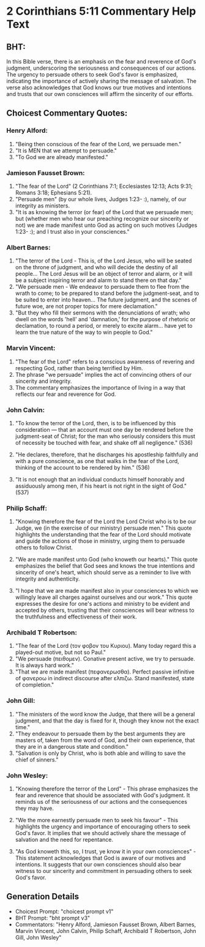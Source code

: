 # 2 Corinthians 5:11 Commentary Help Text

## BHT:
In this Bible verse, there is an emphasis on the fear and reverence of God's judgment, underscoring the seriousness and consequences of our actions. The urgency to persuade others to seek God's favor is emphasized, indicating the importance of actively sharing the message of salvation. The verse also acknowledges that God knows our true motives and intentions and trusts that our own consciences will affirm the sincerity of our efforts.

## Choicest Commentary Quotes:
### Henry Alford:
1. "Being then conscious of the fear of the Lord, we persuade men." 
2. "It is MEN that we attempt to persuade." 
3. "To God we are already manifested."

### Jamieson Fausset Brown:
1. "The fear of the Lord" (2 Corinthians 7:1; Ecclesiastes 12:13; Acts 9:31; Romans 3:18; Ephesians 5:21).
2. "Persuade men" (by our whole lives, Judges 1:23- :), namely, of our integrity as ministers.
3. "It is as knowing the terror (or fear) of the Lord that we persuade men; but (whether men who hear our preaching recognize our sincerity or not) we are made manifest unto God as acting on such motives (Judges 1:23- :); and I trust also in your consciences."

### Albert Barnes:
1. "The terror of the Lord - This is, of the Lord Jesus, who will be seated on the throne of judgment, and who will decide the destiny of all people... The Lord Jesus will be an object of terror and alarm, or it will be a subject inspiring terror and alarm to stand there on that day."
2. "We persuade men - We endeavor to persuade them to flee from the wrath to come; to be prepared to stand before the judgment-seat, and to be suited to enter into heaven... The future judgment, and the scenes of future woe, are not proper topics for mere declamation."
3. "But they who fill their sermons with the denunciations of wrath; who dwell on the words 'hell' and 'damnation,' for the purpose of rhetoric or declamation, to round a period, or merely to excite alarm... have yet to learn the true nature of the way to win people to God."

### Marvin Vincent:
1. "The fear of the Lord" refers to a conscious awareness of revering and respecting God, rather than being terrified by Him.
2. The phrase "we persuade" implies the act of convincing others of our sincerity and integrity.
3. The commentary emphasizes the importance of living in a way that reflects our fear and reverence for God.

### John Calvin:
1. "To know the terror of the Lord, then, is to be influenced by this consideration — that an account must one day be rendered before the judgment-seat of Christ; for the man who seriously considers this must of necessity be touched with fear, and shake off all negligence." (536)

2. "He declares, therefore, that he discharges his apostleship faithfully and with a pure conscience, as one that walks in the fear of the Lord, thinking of the account to be rendered by him." (536)

3. "It is not enough that an individual conducts himself honorably and assiduously among men, if his heart is not right in the sight of God." (537)

### Philip Schaff:
1. "Knowing therefore the fear of the Lord the Lord Christ who is to be our Judge, we (in the exercise of our ministry) persuade men." This quote highlights the understanding that the fear of the Lord should motivate and guide the actions of those in ministry, urging them to persuade others to follow Christ.

2. "We are made manifest unto God (who knoweth our hearts)." This quote emphasizes the belief that God sees and knows the true intentions and sincerity of one's heart, which should serve as a reminder to live with integrity and authenticity.

3. "I hope that we are made manifest also in your consciences to which we willingly leave all charges against ourselves and our work." This quote expresses the desire for one's actions and ministry to be evident and accepted by others, trusting that their consciences will bear witness to the truthfulness and effectiveness of their work.

### Archibald T Robertson:
1. "The fear of the Lord (τον φοβον του Κυριου). Many today regard this a played-out motive, but not so Paul." 
2. "We persuade (πειθομεν). Conative present active, we try to persuade. It is always hard work."
3. "That we are made manifest (πεφανερωσθα). Perfect passive infinitive of φανεροω in indirect discourse after ελπιζω. Stand manifested, state of completion."

### John Gill:
1. "The ministers of the word know the Judge, that there will be a general judgment, and that the day is fixed for it, though they know not the exact time."
2. "They endeavour to persuade them by the best arguments they are masters of, taken from the word of God, and their own experience, that they are in a dangerous state and condition."
3. "Salvation is only by Christ, who is both able and willing to save the chief of sinners."

### John Wesley:
1. "Knowing therefore the terror of the Lord" - This phrase emphasizes the fear and reverence that should be associated with God's judgment. It reminds us of the seriousness of our actions and the consequences they may have.

2. "We the more earnestly persuade men to seek his favour" - This highlights the urgency and importance of encouraging others to seek God's favor. It implies that we should actively share the message of salvation and the need for repentance.

3. "As God knoweth this, so, I trust, ye know it in your own consciences" - This statement acknowledges that God is aware of our motives and intentions. It suggests that our own consciences should also bear witness to our sincerity and commitment in persuading others to seek God's favor.


## Generation Details
- Choicest Prompt: "choicest prompt v1"
- BHT Prompt: "bht prompt v3"
- Commentators: "Henry Alford, Jamieson Fausset Brown, Albert Barnes, Marvin Vincent, John Calvin, Philip Schaff, Archibald T Robertson, John Gill, John Wesley"

